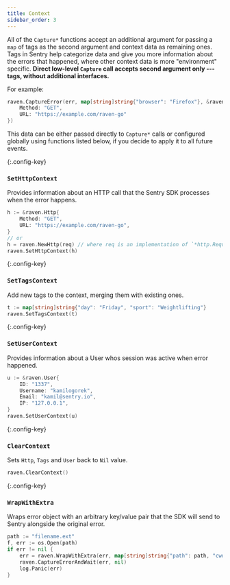 ```yaml
---
title: Context
sidebar_order: 3
---
```


All of the `Capture*` functions accept an additional argument for passing a `map` of tags as the second argument and context data as remaining ones.
Tags in Sentry help categorize data and give you more information about the errors that happened, where other context data is more "environment" specific.
**Direct low-level `Capture` call accepts second argument only --- tags, without additional interfaces.**

For example:

```go
raven.CaptureError(err, map[string]string{"browser": "Firefox"}, &raven.Http{
    Method: "GET",
    URL: "https://example.com/raven-go"
})
```

This data can be either passed directly to `Capture*` calls or configured globally using functions listed below, if you decide to apply it to all future events.

{:.config-key}
### `SetHttpContext`

Provides information about an HTTP call that the Sentry SDK processes when the error happens.

```go
h := &raven.Http{
    Method: "GET",
    URL: "https://example.com/raven-go",
}
// or
h = raven.NewHttp(req) // where req is an implementation of `*http.Request` interface
raven.SetHttpContext(h)
```

{:.config-key}
### `SetTagsContext`

Add new tags to the context, merging them with existing ones.

```go
t := map[string]string{"day": "Friday", "sport": "Weightlifting"}
raven.SetTagsContext(t)
```

{:.config-key}
### `SetUserContext`

Provides information about a User whos session was active when error happened.

```go
u := &raven.User{
    ID: "1337",
    Username: "kamilogorek",
    Email: "kamil@sentry.io",
    IP: "127.0.0.1",
}
raven.SetUserContext(u)
```

{:.config-key}
### `ClearContext`

Sets `Http`, `Tags` and `User` back to `Nil` value.

```go
raven.ClearContext()
```

{:.config-key}
### `WrapWithExtra`

Wraps error object with an arbitrary key/value pair that the SDK will send to Sentry alongside the original error.

```go
path := "filename.ext"
f, err := os.Open(path)
if err != nil {
    err = raven.WrapWithExtra(err, map[string]string{"path": path, "cwd": os.Getwd()}
    raven.CaptureErrorAndWait(err, nil)
    log.Panic(err)
}
```

